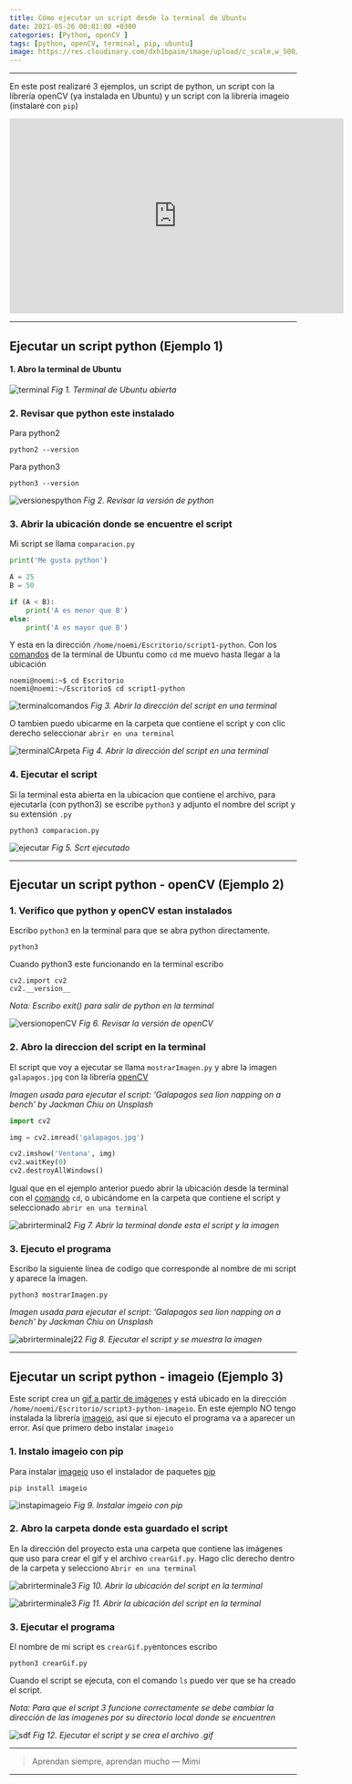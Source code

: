 ```yaml
---
title: Cómo ejecutar un script desde la terminal de Ubuntu
date: 2021-05-26 00:01:00 +0300
categories: [Python, openCV ]
tags: [python, openCV, terminal, pip, ubuntu]   
image: https://res.cloudinary.com/dxh1bpaim/image/upload/c_scale,w_500/v1622045279/kipunaEC/ejecutarTerminal/portada_kr4sfd.png
---
```


***

En este post realizaré 3 ejemplos, un script de python, un script con la librería openCV (ya instalada en Ubuntu) y un script con la librería imageio (instalaré con `pip`)

<div class="embed-container">

<iframe width="586" height="342" src="https://www.youtube.com/embed/6AMsTkPCQGI" frameborder="0" allow="accelerometer; autoplay; clipboard-write; encrypted-media; gyroscope; picture-in-picture" allowfullscreen></iframe>

</div>

***

## **Ejecutar un script python (Ejemplo 1)**
#### 1. Abro la terminal de Ubuntu

![terminal](https://res.cloudinary.com/dxh1bpaim/image/upload/c_scale,w_700/v1622034754/kipunaEC/ejecutarTerminal/termial_kijhwa.png)
_Fig 1. Terminal de Ubuntu abierta_

### 2. Revisar que **python** este instalado 

Para python2
```terminal
python2 --version
```
Para python3
```terminal
python3 --version
```

![versionespython](https://res.cloudinary.com/dxh1bpaim/image/upload/c_scale,w_700/v1622035252/kipunaEC/ejecutarTerminal/pythonversion_wla7ie.png)
_Fig 2. Revisar la versión de python_


### 3. Abrir la ubicación donde se encuentre el script

Mi script se llama `comparacion.py` 
```python
print('Me gusta python')

A = 25
B = 50

if (A < B):
	print('A es menor que B')
else:
	print('A es mayor que B')	
```

Y esta en la dirección `/home/noemi/Escritorio/script1-python`. Con los [comandos](https://www.guia-ubuntu.com/index.php/Comandos) de la terminal de Ubuntu como  `cd`  me muevo hasta llegar a la ubicación

```terminal
noemi@noemi:~$ cd Escritorio
noemi@noemi:~/Escritorio$ cd script1-python
```

![terminalcomandos](https://res.cloudinary.com/dxh1bpaim/image/upload/c_scale,w_700/v1622044588/kipunaEC/ejecutarTerminal/abrirdireciion_jdezu6.png)
_Fig 3. Abrir la dirección del script en una terminal_


O tambien puedo ubicarme en la carpeta que contiene el script y con clic derecho seleccionar `abrir en una terminal`

![terminalCArpeta](https://res.cloudinary.com/dxh1bpaim/image/upload/c_scale,w_700/v1622044364/kipunaEC/ejecutarTerminal/carpetaterminal_wivswh.png)
_Fig 4. Abrir la dirección del script en una terminal_

### 4. Ejecutar el script
Si la terminal esta abierta en la ubicacion que contiene el archivo, para ejecutarla (con python3) se escribe `python3` y adjunto el nombre del script y su extensión `.py`

```terminal
python3 comparacion.py
```
![ejecutar](https://res.cloudinary.com/dxh1bpaim/image/upload/c_scale,w_700/v1622044960/kipunaEC/ejecutarTerminal/ejecutar_hrjpkh.png)
_Fig 5. Scrt ejecutado_

***

## **Ejecutar un script python - openCV (Ejemplo 2)**
### 1. Verifico que python y openCV estan instalados
Escribo `python3` en la terminal para que se abra python directamente.

```terminal
python3
```
Cuando python3 este funcionando en la terminal escribo
```terminal
cv2.import cv2
cv2.__version__
```
*Nota: Escribo exit() para salir de python en la terminal*

![versionopenCV](https://res.cloudinary.com/dxh1bpaim/image/upload/c_scale,w_700/v1622045741/kipunaEC/ejecutarTerminal/versionopenCV_dwp0jf.png)
_Fig 6. Revisar la versión de openCV_

### 2. Abro la direccion del script en la terminal 

El script que voy a ejecutar se llama `mostrarImagen.py` y abre la imagen `galapagos.jpg` con la librería [openCV](https://opencv.org/)

*Imagen usada para ejecutar el script: 'Galapagos sea lion napping on a bench' by Jackman Chiu on Unsplash*

```python 
import cv2

img = cv2.imread('galapagos.jpg') 

cv2.imshow('Ventana', img)
cv2.waitKey(0)
cv2.destroyAllWindows()
```

Igual que en el ejemplo anterior puedo abrir la ubicación desde la terminal con el [comando](https://www.guia-ubuntu.com/index.php/Comandos) `cd`, o ubicándome en la carpeta que contiene el script y seleccionado `abrir en una terminal`

![abrirterminal2](https://res.cloudinary.com/dxh1bpaim/image/upload/c_scale,w_700/v1622046127/kipunaEC/ejecutarTerminal/ejemplo2_itcjpa.png)
_Fig 7. Abrir la terminal donde esta el script y la imagen_

### 3. Ejecuto el programa
Escribo la siguiente línea de codigo que corresponde al nombre de mi script y aparece la imagen. 

```terminal
python3 mostrarImagen.py
```
*Imagen usada para ejecutar el script: 'Galapagos sea lion napping on a bench' by Jackman Chiu on Unsplash*

![abrirterminalej22](https://res.cloudinary.com/dxh1bpaim/image/upload/c_scale,w_700/v1622046418/kipunaEC/ejecutarTerminal/ejecutarej2_onmwdk.png)
_Fig 8. Ejecutar el script y se muestra la imagen_

***

## Ejecutar un script python - imageio (Ejemplo 3)
Este script crea un [gif a partir de imágenes](../Crear-un-gif-con-imagenes-imageio-python/) y está ubicado en la dirección `/home/noemi/Escritorio/script3-python-imageio`.
En este ejemplo NO tengo instalada la librería [imageio](https://pypi.org/project/imageio/), así que si ejecuto el programa va a aparecer un error. Así que primero debo instalar `imageio`
### 1. Instalo **imageio** con pip
Para instalar [imageio](https://pypi.org/project/imageio/) uso el instalador de paquetes [pip](https://pypi.org/project/pip/)

```terminal
pip install imageio
```

![instapimageio](https://res.cloudinary.com/dxh1bpaim/image/upload/c_scale,w_700/v1622047388/kipunaEC/ejecutarTerminal/1_dlovp2.png)
_Fig 9. Instalar imgeio con pip_

### 2. Abro la carpeta donde esta guardado el script
En la dirección del proyecto esta una carpeta que contiene las imágenes que uso para crear el gif y el archivo `crearGif.py`. Hago clic derecho dentro de la carpeta y selecciono `Abrir en una terminal`

![abrirterminale3](https://res.cloudinary.com/dxh1bpaim/image/upload/c_scale,w_700/v1622047183/kipunaEC/ejecutarTerminal/abrirejempl3_s6cof8.png)
_Fig 10. Abrir la ubicación del script en la terminal_


![abrirterminale3](https://res.cloudinary.com/dxh1bpaim/image/upload/c_scale,w_700/v1622048663/kipunaEC/ejecutarTerminal/termina5_s3nbqj.png)
_Fig 11. Abrir la ubicación del script en la terminal_


### 3. Ejecutar el programa
El nombre de mi script es `crearGif.py`entonces escribo

```terminal
python3 crearGif.py
```
Cuando el script se ejecuta, con el comando `ls` puedo ver que se ha creado el script.

*Nota: Para que el script 3 funcione correctamente se debe cambiar la dirección de las imagenes por su directorio local donde se encuentren*

![sdf](https://res.cloudinary.com/dxh1bpaim/image/upload/c_scale,w_700/v1622047380/kipunaEC/ejecutarTerminal/3_ympnkp.png)
_Fig 12. Ejecutar el script y se crea el archivo .gif_

*** 

> Aprendan siempre, aprendan mucho — Mimi

***

